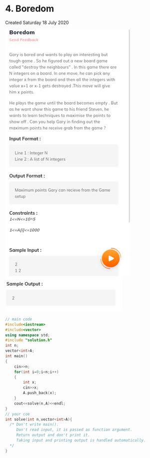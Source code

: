 # 4. Boredom
Created Saturday 18 July 2020

![](./4._Boredom_-_80/pasted_image.png)
![](./4._Boredom_-_80/pasted_image001.png)
```c++
// main code
#include<iostream>
#include<vector>
using namespace std;
#include "solution.h"
int n;
vector<int>A;
int main()
{
	cin>>n;
	for(int i=0;i<n;i++)
	{
		int x;
		cin>>x;
		A.push_back(x);
	}
	cout<<solve(n,A)<<endl;
}
// your coe
int solve(int n,vector<int>A){
  /* Don't write main().
     Don't read input, it is passed as function argument.
     Return output and don't print it.
     Taking input and printing output is handled automatically.
  */
}
```
